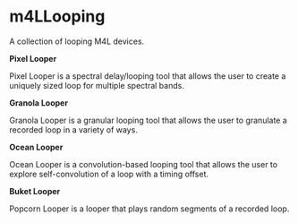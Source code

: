 # m4LLooping
A collection of looping M4L devices.

**Pixel Looper**

Pixel Looper is a spectral delay/looping tool that allows the user to create a uniquely sized loop for multiple spectral bands. 

**Granola Looper**

Granola Looper is a granular looping tool that allows the user to granulate a recorded loop in a variety of ways.

**Ocean Looper**

Ocean Looper is a convolution-based looping tool that allows the user to explore self-convolution of a loop with a timing offset.

**Buket Looper**

Popcorn Looper is a looper that plays random segments of a recorded loop.
